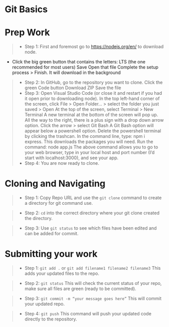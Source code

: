 # Git Basics

# Prep Work
>* Step 1: First and foremost go to https://nodejs.org/en/  to download node.
  - Click the big green button that contains the letters: LTS (the one recommended for most users)
Save
Open that file
Complete the setup process > Finish. It will download in the background
>* Step 2: In GitHub, go to the repository you want to clone.
Click the green Code button
Download ZIP
Save the file
>* Step 3: Open Visual Studio Code (or close it and restart if you had it open prior to downloading node).
In the top left-hand corner of the screen, click File > Open Folder… > select the folder you just saved > Open
At the top of the screen, select Terminal > New Terminal
A new terminal at the bottom of the screen will pop up. All the way to the right, there is a plus sign with a drop down arrow option. Click the arrow > select Git Bash
A Git Bash option will appear below a powershell option. Delete the powershell terminal by clicking the trashcan. 
In the command line, type: npm i express. This downloads the packages you will need. 
Run the command: node app.js
The above command allows you to go to your web browser, type in your local host and port number (I’d start with localhost:3000), and see your app. 
>* Step 4: You are now ready to clone.





























# Cloning and Navigating 

>* Step 1: Copy Repo URL and use the `git clone` command to create a directory for git command use.

>* Step 2: `cd` into the correct directory where your git clone created the directory.

>* Step 3: Use `git status` to see which files have been edited and can be added for commit.





# Submitting your work
>* Step 1: `git add .` or `git add filename1 filename2 filename3` This adds your updated files to the repo.

>* Step 2: `git status` This will check the current status of your repo, make sure all files are green (ready to be committed).

>* Step 3: `git commit -m “your message goes here”` This will commit your updated repo.

>* Step 4: `git push` This command will push your updated code directly to the repository.

